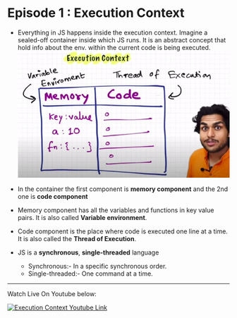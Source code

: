 # Episode 1 : Execution Context

- Everything in JS happens inside the execution context. Imagine a sealed-off container inside which JS runs.
  It is an abstract concept that hold info about the env. within the current code is being executed.
  ![Execution Context](../assets/execution-context.jpg "Execution Context")

- In the container the first component is **memory component** and the 2nd one is **code component**

- Memory component has all the variables and functions in key value pairs. It is also called **Variable environment**.

- Code component is the place where code is executed one line at a time. It is also called the **Thread of Execution**.

- JS is a **synchronous**, **single-threaded** language
  - Synchronous:- In a specific synchronous order.
  - Single-threaded:- One command at a time.

<hr></hr>

Watch Live On Youtube below:

<a href="https://www.youtube.com/watch?v=ZvbzSrg0afE&list=PLlasXeu85E9cQ32gLCvAvr9vNaUccPVNP" target="_blank"><img src="https://img.youtube.com/vi/ZvbzSrg0afE/0.jpg" width="750"
alt="Execution Context Youtube Link"/></a>
